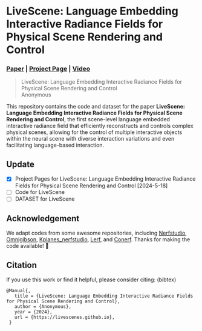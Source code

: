 # LiveScene: Language Embedding Interactive Radiance Fields for Physical Scene Rendering and Control

### [Paper](~) | [Project Page](https://livescenes.github.io) | [Video](https://youtu.be/Or-yvKHUrZ0)

> LiveScene: Language Embedding Interactive Radiance Fields for Physical Scene Rendering and Control <br />
> Anonymous
> 

<!-- <p align="center">
  <a href="">
    <img src="./media/xx.gif" alt="Logo" width="80%">
  </a>
</p> -->

This repository contains the code and dataset for the paper **LiveScene: Language Embedding Interactive Radiance Fields for Physical Scene Rendering and Control**, the first scene-level language embedded interactive radiance field that efficiently reconstructs and controls complex physical scenes, allowing for the control of multiple interactive objects within the neural scene with diverse interaction variations and even facilitating language-based interaction.

## Update
- [x] Project Pages for LiveScene: Language Embedding Interactive Radiance Fields for Physical Scene Rendering and Control [2024-5-18]
- [ ] Code for LiveScene
- [ ] DATASET for LiveScene

## Acknowledgement

We adapt codes from some awesome repositories, including [Nerfstudio](https://github.com/nerfstudio-project/nerfstudio), [Omnigibson](https://behavior.stanford.edu/omnigibson/getting_started/installation.html), [Kplanes_nerfstudio](https://github.com/Giodiro/kplanes_nerfstudio), [Lerf](https://github.com/kerrj/lerf/), and [Conerf](https://github.com/kacperkan/conerf). Thanks for making the code available! 🤗

## Citation

If you use this work or find it helpful, please consider citing: (bibtex)
```
@Manual{,
   title = {LiveScene: Language Embedding Interactive Radiance Fields for Physical Scene Rendering and Control},
   author = {Anonymous},
   year = {2024},
   url = {https://livescenes.github.io},
 }
```
